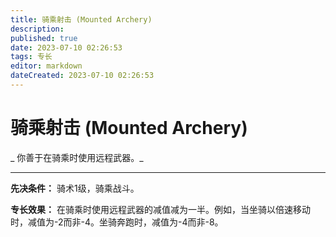 ```yaml
---
title: 骑乘射击 (Mounted Archery)
description: 
published: true
date: 2023-07-10 02:26:53
tags: 专长
editor: markdown
dateCreated: 2023-07-10 02:26:53
---
```


# 骑乘射击 (Mounted Archery)

_ 你善于在骑乘时使用远程武器。_

* * *

**先决条件：** 骑术1级，骑乘战斗。

**专长效果：** 在骑乘时使用远程武器的减值减为一半。例如，当坐骑以倍速移动时，减值为-2而非-4。坐骑奔跑时，减值为-4而非-8。

